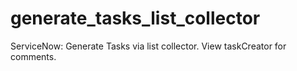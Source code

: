 # generate_tasks_list_collector
ServiceNow: Generate Tasks via list collector. View taskCreator for comments.
